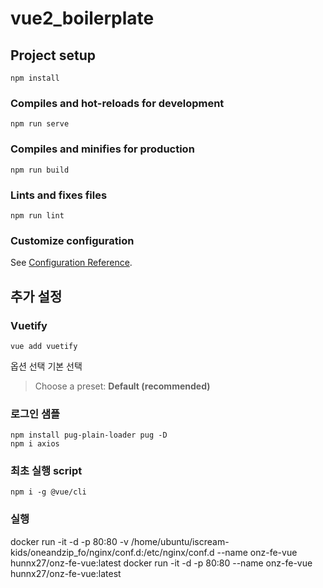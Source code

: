 # vue2_boilerplate

## Project setup
```
npm install
```

### Compiles and hot-reloads for development
```
npm run serve
```

### Compiles and minifies for production
```
npm run build
```

### Lints and fixes files
```
npm run lint
```

### Customize configuration
See [Configuration Reference](https://cli.vuejs.org/config/).


## 추가 설정

### Vuetify
```
vue add vuetify
```
옵션 선택 기본 선택
>Choose a preset: **Default (recommended)**


### 로그인 샘플
```
npm install pug-plain-loader pug -D
npm i axios
```

### 최초 실행 script
```
npm i -g @vue/cli
```

### 실행
docker run -it -d -p 80:80 -v /home/ubuntu/iscream-kids/oneandzip_fo/nginx/conf.d:/etc/nginx/conf.d --name onz-fe-vue hunnx27/onz-fe-vue:latest
docker run -it -d -p 80:80 --name onz-fe-vue hunnx27/onz-fe-vue:latest

